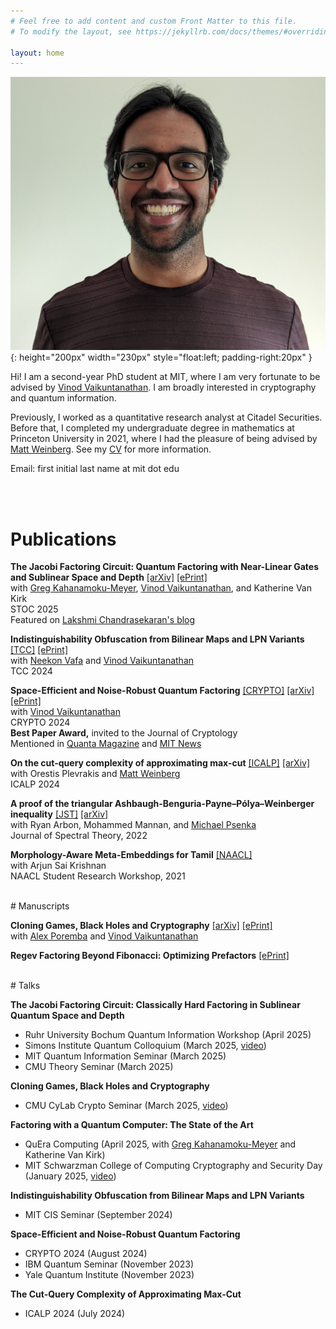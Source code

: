 ```yaml
---
# Feel free to add content and custom Front Matter to this file.
# To modify the layout, see https://jekyllrb.com/docs/themes/#overriding-theme-defaults

layout: home
---
```


![headshot](assets/headshot.jpg){: height="200px" width="230px" style="float:left; padding-right:20px" }

Hi! I am a second-year PhD student at MIT, where I am very fortunate to be advised by [Vinod Vaikuntanathan](https://people.csail.mit.edu/vinodv). I am broadly interested in cryptography and quantum information.

Previously, I worked as a quantitative research analyst at Citadel Securities. Before that, I completed my undergraduate degree in mathematics at Princeton University in 2021, where I had the pleasure of being advised by [Matt Weinberg](https://www.cs.princeton.edu/~smattw/). See my [CV](CV.markdown) for more information.

Email: first initial last name at mit dot edu

<br/><br/>
# Publications

**The Jacobi Factoring Circuit: Quantum Factoring with Near-Linear Gates and Sublinear Space and Depth** [[arXiv]](https://arxiv.org/abs/2412.12558) [[ePrint]](https://eprint.iacr.org/2024/2034)<br/>
with [Greg Kahanamoku-Meyer](https://gregkm.me/), [Vinod Vaikuntanathan](https://people.csail.mit.edu/vinodv), and Katherine Van Kirk<br/>
STOC 2025<br/>
Featured on [Lakshmi Chandrasekaran's blog](https://scieye.wordpress.com/2025/06/07/beyond-cryptography-the-use-of-factorization-to-evaluate-the-power-of-a-quantum-computer/)<br/>

**Indistinguishability Obfuscation from Bilinear Maps and LPN Variants** [[TCC]](https://link.springer.com/chapter/10.1007/978-3-031-78023-3_1) [[ePrint]](https://eprint.iacr.org/2024/856)<br/>
with [Neekon Vafa](https://neekonvafa.com/) and [Vinod Vaikuntanathan](https://people.csail.mit.edu/vinodv)<br/>
TCC 2024<br/>

**Space-Efficient and Noise-Robust Quantum Factoring** [[CRYPTO]](https://link.springer.com/chapter/10.1007/978-3-031-68391-6_4) [[arXiv]](https://arxiv.org/abs/2310.00899) [[ePrint]](https://eprint.iacr.org/2023/1501)<br/>
with [Vinod Vaikuntanathan](https://people.csail.mit.edu/vinodv)<br/>
CRYPTO 2024<br/>
**Best Paper Award,** invited to the Journal of Cryptology<br/>
Mentioned in [Quanta Magazine](https://www.quantamagazine.org/thirty-years-later-a-speed-boost-for-quantum-factoring-20231017/) and [MIT News](https://news.mit.edu/2024/toward-code-breaking-quantum-computer-0823)<br/>

**On the cut-query complexity of approximating max-cut** [[ICALP]](https://drops.dagstuhl.de/entities/document/10.4230/LIPIcs.ICALP.2024.115) [[arXiv]](https://arxiv.org/abs/2211.04506)<br/>
with Orestis Plevrakis and [Matt Weinberg](https://www.cs.princeton.edu/~smattw/)<br/>
ICALP 2024<br/>

**A proof of the triangular Ashbaugh-Benguria-Payne–Pólya–Weinberger inequality** [[JST]](https://ems.press/journals/jst/articles/7525210) [[arXiv]](https://arxiv.org/abs/2009.00927) <br/>
with Ryan Arbon, Mohammed Mannan, and [Michael Psenka](https://www.michaelpsenka.io/)<br/>
Journal of Spectral Theory, 2022<br/>

**Morphology-Aware Meta-Embeddings for Tamil** [[NAACL]](https://aclanthology.org/2021.naacl-srw.13/)<br/>
with Arjun Sai Krishnan<br/>
NAACL Student Research Workshop, 2021<br/>

<br/>
# Manuscripts

**Cloning Games, Black Holes and Cryptography** [[arXiv]](https://arxiv.org/abs/2411.04730) [[ePrint]](https://eprint.iacr.org/2024/1826)<br/>
with [Alex Poremba](https://www.mit.edu/~poremba/) and [Vinod Vaikuntanathan](https://people.csail.mit.edu/vinodv)<br/>

**Regev Factoring Beyond Fibonacci: Optimizing Prefactors** [[ePrint]](https://eprint.iacr.org/2024/636)<br/>

<br/>
# Talks

**The Jacobi Factoring Circuit: Classically Hard Factoring in Sublinear Quantum Space and Depth**
- Ruhr University Bochum Quantum Information Workshop (April 2025)
- Simons Institute Quantum Colloquium (March 2025, [video](https://www.youtube.com/watch?v=TA32tEow2Ug&list=PLgKuh-lKre11rEOFaO62MJCzBXfjZSDqA&index=1&ab_channel=SimonsInstitute))
- MIT Quantum Information Seminar (March 2025)
- CMU Theory Seminar (March 2025)

**Cloning Games, Black Holes and Cryptography**
- CMU CyLab Crypto Seminar (March 2025, [video](https://youtu.be/-T_9OLcJ9a8))

**Factoring with a Quantum Computer: The State of the Art**
- QuEra Computing (April 2025, with [Greg Kahanamoku-Meyer](https://gregkm.me/) and Katherine Van Kirk)
- MIT Schwarzman College of Computing Cryptography and Security Day (January 2025, [video](https://www.youtube.com/watch?v=TVev-BYtPX8&ab_channel=MITSchwarzmanCollegeofComputing))

**Indistinguishability Obfuscation from Bilinear Maps and LPN Variants**
- MIT CIS Seminar (September 2024)

**Space-Efficient and Noise-Robust Quantum Factoring**
- CRYPTO 2024 (August 2024)
- IBM Quantum Seminar (November 2023)
- Yale Quantum Institute (November 2023)

**The Cut-Query Complexity of Approximating Max-Cut**
- ICALP 2024 (July 2024)
